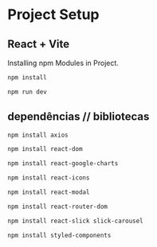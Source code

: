 # Project Setup

## React + Vite

Installing npm Modules in Project.
```bash
npm install
```

```bash
npm run dev
```

## dependências // bibliotecas

```bash
npm install axios
```

```bash
npm install react-dom
```

```bash
npm install react-google-charts
```

```bash
npm install react-icons
```

```bash
npm install react-modal
```

```bash
npm install react-router-dom
```

```bash
npm install react-slick slick-carousel
```

```bash
npm install styled-components
```


